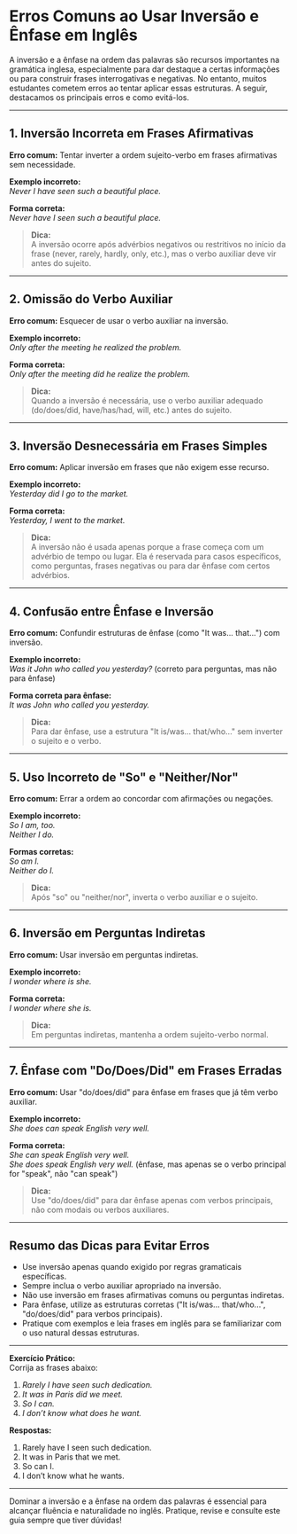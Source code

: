 
# Erros Comuns ao Usar Inversão e Ênfase em Inglês

A inversão e a ênfase na ordem das palavras são recursos importantes na gramática inglesa, especialmente para dar destaque a certas informações ou para construir frases interrogativas e negativas. No entanto, muitos estudantes cometem erros ao tentar aplicar essas estruturas. A seguir, destacamos os principais erros e como evitá-los.

---

## 1. **Inversão Incorreta em Frases Afirmativas**

**Erro comum:** Tentar inverter a ordem sujeito-verbo em frases afirmativas sem necessidade.

**Exemplo incorreto:**  
*Never I have seen such a beautiful place.*

**Forma correta:**  
*Never have I seen such a beautiful place.*

> **Dica:**  
A inversão ocorre após advérbios negativos ou restritivos no início da frase (never, rarely, hardly, only, etc.), mas o verbo auxiliar deve vir antes do sujeito.

---

## 2. **Omissão do Verbo Auxiliar**

**Erro comum:** Esquecer de usar o verbo auxiliar na inversão.

**Exemplo incorreto:**  
*Only after the meeting he realized the problem.*

**Forma correta:**  
*Only after the meeting did he realize the problem.*

> **Dica:**  
Quando a inversão é necessária, use o verbo auxiliar adequado (do/does/did, have/has/had, will, etc.) antes do sujeito.

---

## 3. **Inversão Desnecessária em Frases Simples**

**Erro comum:** Aplicar inversão em frases que não exigem esse recurso.

**Exemplo incorreto:**  
*Yesterday did I go to the market.*

**Forma correta:**  
*Yesterday, I went to the market.*

> **Dica:**  
A inversão não é usada apenas porque a frase começa com um advérbio de tempo ou lugar. Ela é reservada para casos específicos, como perguntas, frases negativas ou para dar ênfase com certos advérbios.

---

## 4. **Confusão entre Ênfase e Inversão**

**Erro comum:** Confundir estruturas de ênfase (como "It was... that...") com inversão.

**Exemplo incorreto:**  
*Was it John who called you yesterday?* (correto para perguntas, mas não para ênfase)

**Forma correta para ênfase:**  
*It was John who called you yesterday.*

> **Dica:**  
Para dar ênfase, use a estrutura "It is/was... that/who..." sem inverter o sujeito e o verbo.

---

## 5. **Uso Incorreto de "So" e "Neither/Nor"**

**Erro comum:** Errar a ordem ao concordar com afirmações ou negações.

**Exemplo incorreto:**  
*So I am, too.*  
*Neither I do.*

**Formas corretas:**  
*So am I.*  
*Neither do I.*

> **Dica:**  
Após "so" ou "neither/nor", inverta o verbo auxiliar e o sujeito.

---

## 6. **Inversão em Perguntas Indiretas**

**Erro comum:** Usar inversão em perguntas indiretas.

**Exemplo incorreto:**  
*I wonder where is she.*

**Forma correta:**  
*I wonder where she is.*

> **Dica:**  
Em perguntas indiretas, mantenha a ordem sujeito-verbo normal.

---

## 7. **Ênfase com "Do/Does/Did" em Frases Erradas**

**Erro comum:** Usar "do/does/did" para ênfase em frases que já têm verbo auxiliar.

**Exemplo incorreto:**  
*She does can speak English very well.*

**Forma correta:**  
*She can speak English very well.*  
*She does speak English very well.* (ênfase, mas apenas se o verbo principal for "speak", não "can speak")

> **Dica:**  
Use "do/does/did" para dar ênfase apenas com verbos principais, não com modais ou verbos auxiliares.

---

## **Resumo das Dicas para Evitar Erros**

- Use inversão apenas quando exigido por regras gramaticais específicas.
- Sempre inclua o verbo auxiliar apropriado na inversão.
- Não use inversão em frases afirmativas comuns ou perguntas indiretas.
- Para ênfase, utilize as estruturas corretas ("It is/was... that/who...", "do/does/did" para verbos principais).
- Pratique com exemplos e leia frases em inglês para se familiarizar com o uso natural dessas estruturas.

---

**Exercício Prático:**  
Corrija as frases abaixo:

1. *Rarely I have seen such dedication.*
2. *It was in Paris did we meet.*
3. *So I can.*
4. *I don’t know what does he want.*

**Respostas:**

1. Rarely have I seen such dedication.
2. It was in Paris that we met.
3. So can I.
4. I don’t know what he wants.

---

Dominar a inversão e a ênfase na ordem das palavras é essencial para alcançar fluência e naturalidade no inglês. Pratique, revise e consulte este guia sempre que tiver dúvidas!
```

